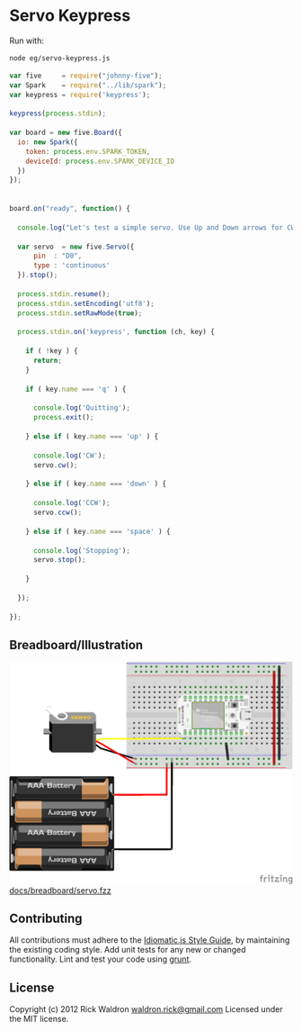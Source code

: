 # Servo Keypress

Run with:
``` bash
node eg/servo-keypress.js
```


``` javascript
var five     = require("johnny-five");
var Spark    = require("../lib/spark");
var keypress = require('keypress');

keypress(process.stdin);

var board = new five.Board({
  io: new Spark({
    token: process.env.SPARK_TOKEN,
    deviceId: process.env.SPARK_DEVICE_ID
  })
});


board.on("ready", function() {

  console.log("Let's test a simple servo. Use Up and Down arrows for CW and CCW respectively. Space to stop.");

  var servo  = new five.Servo({
      pin  : "D0",
      type : 'continuous'
  }).stop();

  process.stdin.resume();
  process.stdin.setEncoding('utf8');
  process.stdin.setRawMode(true);

  process.stdin.on('keypress', function (ch, key) {
    
    if ( !key ) {
      return;
    }

    if ( key.name === 'q' ) {

      console.log('Quitting');
      process.exit();

    } else if ( key.name === 'up' ) {

      console.log('CW');
      servo.cw();

    } else if ( key.name === 'down' ) {

      console.log('CCW');
      servo.ccw();

    } else if ( key.name === 'space' ) {

      console.log('Stopping');
      servo.stop();

    }

  });

});
```


## Breadboard/Illustration


![docs/breadboard/servo.png](breadboard/servo.png)
[docs/breadboard/servo.fzz](breadboard/servo.fzz)





## Contributing
All contributions must adhere to the [Idiomatic.js Style Guide](https://github.com/rwldrn/idiomatic.js),
by maintaining the existing coding style. Add unit tests for any new or changed functionality. Lint and test your code using [grunt](https://github.com/cowboy/grunt).

## License
Copyright (c) 2012 Rick Waldron <waldron.rick@gmail.com>
Licensed under the MIT license.